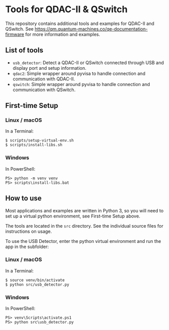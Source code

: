 # Tools for QDAC-II & QSwitch

This repository contains additional tools and examples for QDAC-II and QSwitch.  See https://qm.quantum-machines.co/qe-documentation-firmware for more information and examples.

## List of tools

- `usb_detector`: Detect a QDAC-II or QSwitch connected through USB and display port and setup information.
- `qdac2`: Simple wrapper around pyvisa to handle connection and communication with QDAC-II.
- `qswitch`: Simple wrapper around pyvisa to handle connection and communication with QSwitch.

## First-time Setup

### Linux / macOS

In a Terminal:

	$ scripts/setup-virtual-env.sh
	$ scripts/install-libs.sh

### Windows

In PowerShell:

	PS> python -m venv venv
	PS> scripts\install-libs.bat
	
	
## How to use

Most applications and examples are written in Python 3, so you will need to set up a virtual python environment, see First-time Setup above.

The tools are located in the `src` directory.  See the individual source files for instructions on usage.

To use the USB Detector, enter the python virtual environment and run the app in the subfolder:

### Linux / macOS

In a Terminal:

	$ source venv/bin/activate
	$ python src/usb_detector.py

### Windows

In PowerShell:

	PS> venv\Scripts\activate.ps1
	PS> python src\usb_detector.py
